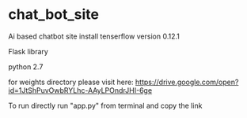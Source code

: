 # chat_bot_site
Ai based chatbot site
install
tenserflow version 0.12.1 

Flask library

python 2.7

for weights directory please visit here:
https://drive.google.com/open?id=1JtShPuvOwbRYLhc-AAyLPOndrJHI-6ge

To run
directly run "app.py" from terminal and copy the link
